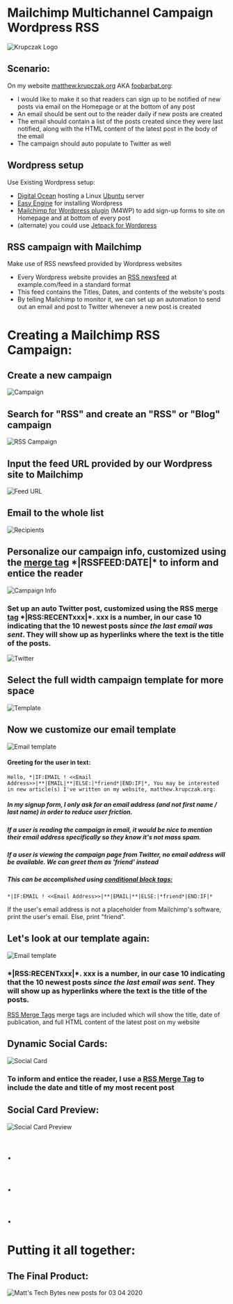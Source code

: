 # Mailchimp Multichannel Campaign Wordpress RSS
![Krupczak Logo](https://raw.githubusercontent.com/mkrupczak3/Mailchimp-Multichannel-Campaign-Wordpress-RSS/master/krupczak-1-4.png "Krupczak Logo")

## Scenario:

On my website [matthew.krupczak.org](https://matthew.krupczak.org) AKA [foobarbat.org](http://foobarbat.org):
* I would like to make it so that readers can sign up to be notified of new posts via email on the Homepage or at the bottom of any post
* An email should be sent out to the reader daily if new posts are created
* The email should contain a list of the posts created since they were last notified, along with the HTML content of the latest post in the body of the email
* The campaign should auto populate to Twitter as well

## Wordpress setup

Use Existing Wordpress setup:
* [Digital Ocean](https://www.digitalocean.com/) hosting a Linux [Ubuntu](https://ubuntu.com/) server
* [Easy Engine](https://easyengine.io/) for installing Wordpress
* [Mailchimp for Wordpress plugin](https://wordpress.org/plugins/mailchimp-for-wp/) (M4WP) to add sign-up forms to site on Homepage and at bottom of every post
* (alternate) you could use [Jetpack for Wordpress](https://wordpress.org/plugins/jetpack/)

## RSS campaign with Mailchimp

Make use of RSS newsfeed provided by Wordpress websites
* Every Wordpress website provides an [RSS newsfeed](https://en.wikipedia.org/wiki/RSS) at example.com/feed in a standard format
* This feed contains the Titles, Dates, and contents of the website's posts
* By telling Mailchimp to monitor it, we can set up an automation to send out an email and post to Twitter whenever a new post is created


# Creating a Mailchimp RSS Campaign:


## Create a new campaign
![Campaign](https://raw.githubusercontent.com/mkrupczak3/Mailchimp-Multichannel-Campaign-Wordpress-RSS/master/Screenshot_2020-03-04%20Campaigns%20Mailchimp.png)




## Search for "RSS" and create an "RSS" or "Blog" campaign
![RSS Campaign](https://github.com/mkrupczak3/Mailchimp-Multichannel-Campaign-Wordpress-RSS/raw/master/Screenshot_2020-03-04%20Campaigns%20Mailchimp(1).png)




## Input the feed URL provided by our Wordpress site to Mailchimp
![Feed URL](https://github.com/mkrupczak3/Mailchimp-Multichannel-Campaign-Wordpress-RSS/raw/master/Screenshot_2020-03-04%20Campaign%20Builder%20-%20RSS%20Feed%20Mailchimp.png)




## Email to the whole list
![Recipients](https://github.com/mkrupczak3/Mailchimp-Multichannel-Campaign-Wordpress-RSS/raw/master/Screenshot_2020-03-04%20Campaign%20Builder%20-%20Recipients%20Mailchimp.png)




## Personalize our campaign info, customized using the [merge tag](https://mailchimp.com/help/all-the-merge-tags-cheat-sheet/) \*|RSSFEED:DATE|\* to inform and entice the reader
![Campaign Info](https://github.com/mkrupczak3/Mailchimp-Multichannel-Campaign-Wordpress-RSS/raw/master/Screenshot_2020-03-04%20Campaign%20Builder%20-%20Setup%20Mailchimp(2).png)




### Set up an auto Twitter post, customized using the RSS [merge tag](https://mailchimp.com/help/all-the-merge-tags-cheat-sheet/) \*|RSS:RECENTxxx|\*. xxx is a number, in our case 10 indicating that the 10 newest posts _since the last email was sent_. They will show up as hyperlinks where the text is the title of the posts. 
![Twitter](https://github.com/mkrupczak3/Mailchimp-Multichannel-Campaign-Wordpress-RSS/raw/master/Screenshot_2020-03-04%20Campaign%20Builder%20-%20Setup%20Mailchimp(1).png)




## Select the full width campaign template for more space
![Template](https://github.com/mkrupczak3/Mailchimp-Multichannel-Campaign-Wordpress-RSS/raw/master/Screenshot_2020-03-04%20Campaign%20Builder%20-%20HTML%20Mailchimp.png)




## Now we customize our email template
![Email template](https://github.com/mkrupczak3/Mailchimp-Multichannel-Campaign-Wordpress-RSS/raw/master/Screenshot_2020-03-04%20Campaign%20Builder%20-%20Template%20Designer%20Mailchimp(1).png)




#### Greeting for the user in text:
```Hello, *|IF:EMAIL ! <<Email Address>>|**|EMAIL|**|ELSE:|*friend*|END:IF|*, You may be interested in new article(s) I've written on my website, matthew.krupczak.org:```


##### In my signup form, I only ask for an email address (and not first name / last name) in order to reduce user friction. 


##### If a user is reading the campaign in email, it would be nice to mention their email address specifically so they know it's not mass spam.


##### If a user is viewing the campaign page from Twitter, no email address will be available. We can greet them as 'friend' instead


##### This can be accomplished using [conditional block tags:](https://mailchimp.com/help/all-the-merge-tags-cheat-sheet/#Conditional_block_tags)
```*|IF:EMAIL ! <<Email Address>>|**|EMAIL|**|ELSE:|*friend*|END:IF|*```

If the user's email address is not a placeholder from Mailchimp's software, print the user's email. Else, print "friend".


## Let's look at our template again:
![Email template](https://github.com/mkrupczak3/Mailchimp-Multichannel-Campaign-Wordpress-RSS/raw/master/Screenshot_2020-03-04%20Campaign%20Builder%20-%20Template%20Designer%20Mailchimp(1).png)




### \*|RSS:RECENTxxx|\*. xxx is a number, in our case 10 indicating that the 10 newest posts _since the last email was sent_. They will show up as hyperlinks where the text is the title of the posts. 
[RSS Merge Tags](https://mailchimp.com/help/rss-merge-tags/) merge tags are included which will show the title, date of publication, and full HTML content of the latest post on my website




## Dynamic Social Cards:
![Social Card](https://github.com/mkrupczak3/Mailchimp-Multichannel-Campaign-Wordpress-RSS/raw/master/Screenshot_2020-03-04%20Campaign%20Builder%20-%20Pre-delivery%20Checklist%20Mailchimp.png)
### To inform and entice the reader, I use a [RSS Merge Tag](https://mailchimp.com/help/rss-merge-tags/) to include the date and title of my most recent post


## Social Card Preview:
![Social Card Preview](https://github.com/mkrupczak3/Mailchimp-Multichannel-Campaign-Wordpress-RSS/raw/master/Screenshot_2020-03-04%20Campaign%20Builder%20-%20Pre-delivery%20Checklist%20Mailchimp(1).png)

# .
# . 
# .
# Putting it all together:
## The Final Product:
![Matt's Tech Bytes new posts for 03 04 2020](https://github.com/mkrupczak3/Mailchimp-Multichannel-Campaign-Wordpress-RSS/blob/master/Screenshot_2020-03-04%20Matt's%20Tech%20Bytes%20new%20posts%20for%2003%2004%202020.png)

